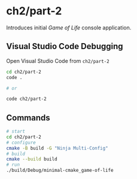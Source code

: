 # ch2/part-2

Introduces initial _Game of Life_ console application.

## Visual Studio Code Debugging

Open Visual Studio Code from `ch2/part-2`

```bash
cd ch2/part-2
code .

# or

code ch2/part-2
```

## Commands

```bash
# start
cd ch2/part-2
# configure
cmake -B build -G "Ninja Multi-Config"
# build
cmake --build build
# run
./build/Debug/minimal-cmake_game-of-life
```
